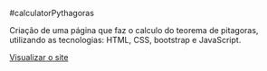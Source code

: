 #calculatorPythagoras
 

Criação de uma página que faz o calculo do teorema de pitagoras, utilizando as tecnologias: HTML, CSS, bootstrap e JavaScript. 


[Visualizar o site](https://raqfranca.github.io/calculatorPythagoras//)
